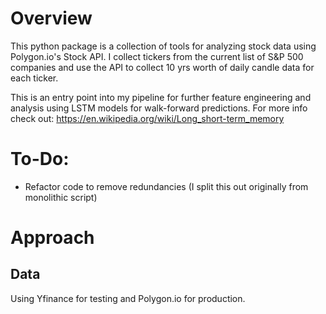 # Overview

This python package is a collection of tools for analyzing stock data using Polygon.io's Stock API.  I collect tickers from the current list of S&P 500 companies and use the API to collect 10 yrs worth of daily candle data for each ticker.   

This is an entry point into my pipeline for further feature engineering and analysis using LSTM models for walk-forward predictions. For more info check out: https://en.wikipedia.org/wiki/Long_short-term_memory



# To-Do:

- Refactor code to remove redundancies (I split this out originally from monolithic script)
# Approach

## Data
Using Yfinance for testing and Polygon.io for production.



